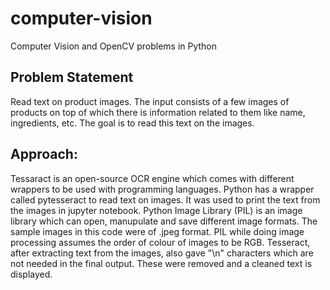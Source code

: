 # computer-vision
Computer Vision and OpenCV problems in Python

## Problem Statement
Read text on product images.
The input consists of a few images of products on top of which there is information related to them like name, ingredients, etc.
The goal is to read this text on the images.

## Approach:
Tessaract is an open-source OCR engine which comes with different wrappers to be used with programming languages. Python has a wrapper called pytesseract to read text on images. It was used to print the text from the images in jupyter notebook.
Python Image Library (PIL) is an image library which can open, manupulate and save different image formats. The sample images in this code were of .jpeg format.
PIL while doing image processing assumes the order of colour of images to be RGB.
Tesseract, after extracting text from the images, also gave "\n" characters which are not needed in the final output. These were removed and a cleaned text is displayed.

